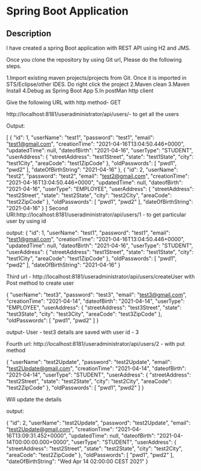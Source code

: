 # Spring Boot Application
## Description
I have created a spring Boot application with REST API using H2 and JMS.

Once you clone the repository by using Git url, Please do the following steps.

1.Import existing maven projects/projects from Git.
Once it is imported in STS/Eclipse/other IDES. Do right click the project
2.Maven clean
3.Maven Install
4.Debug as Spring Boot App
5.In postMan http client

Give the following URL with http method- GET

http://localhost:8181/useradministrator/api/users/- to get all the users

Output:

[
    {
        "id": 1,
        "userName": "test1",
        "password": "test1",
        "email": "test1@gmail.com",
        "creationTime": "2021-04-16T13:04:50.446+0000",
        "updatedTime": null,
        "dateofBirth": "2021-04-16",
        "userType": "STUDENT",
        "userAddress": {
            "streetAddress": "test1Street",
            "state": "test1State",
            "city": "test1City",
            "areaCode": "test1ZipCode"
        },
        "oldPasswords": [
            "pwd1",
            "pwd2"
        ],
        "dateOfBirthString": "2021-04-16"
    },
    {
        "id": 2,
        "userName": "test2",
        "password": "test2",
        "email": "test2@gmail.com",
        "creationTime": "2021-04-16T13:04:50.446+0000",
        "updatedTime": null,
        "dateofBirth": "2021-04-16",
        "userType": "EMPLOYEE",
        "userAddress": {
            "streetAddress": "test2Street",
            "state": "test2State",
            "city": "test2City",
            "areaCode": "test2ZipCode"
        },
        "oldPasswords": [
            "pwd1",
            "pwd2"
        ],
        "dateOfBirthString": "2021-04-16"
    }
]
Second URl:http://localhost:8181/useradministrator/api/users/1 - to get particular user by using id

output:
{
    "id": 1,
    "userName": "test1",
    "password": "test1",
    "email": "test1@gmail.com",
    "creationTime": "2021-04-16T13:04:50.446+0000",
    "updatedTime": null,
    "dateofBirth": "2021-04-16",
    "userType": "STUDENT",
    "userAddress": {
        "streetAddress": "test1Street",
        "state": "test1State",
        "city": "test1City",
        "areaCode": "test1ZipCode"
    },
    "oldPasswords": [
        "pwd1",
        "pwd2"
    ],
    "dateOfBirthString": "2021-04-16"
}

Third url - http://localhost:8181/useradministrator/api/users/createUser with Post method to create user

{
        "userName": "test3",
        "password": "test3",
        "email": "test3@gmail.com",
        "creationTime": "2021-04-14",
        "dateofBirth": "2021-04-14",
        "userType": "EMPLOYEE",
        "userAddress": {
            "streetAddress": "test3Street",
            "state": "test3State",
            "city": "test3City",
            "areaCode": "test3ZipCode"
        },
        "oldPasswords": [
            "pwd1",
            "pwd2"
        ]
    }
    
output-
User - test3 details are saved with user id - 3

Fourth url: http://localhost:8181/useradministrator/api/users/2 - with put method

{
        "userName": "test2Update",
        "password": "test2Update",
        "email": "test2Update@gmail.com",
        "creationTime": "2021-04-14",
        "dateofBirth": "2021-04-14",
        "userType": "STUDENT",
        "userAddress": {
            "streetAddress": "test2Street",
            "state": "test2State",
            "city": "test2City",
            "areaCode": "test2ZipCode"
        },
        "oldPasswords": [
            "pwd1",
            "pwd2"
        ]
    }

Will update the details

output: 

{
    "id": 2,
    "userName": "test2Update",
    "password": "test2Update",
    "email": "test2Update@gmail.com",
    "creationTime": "2021-04-16T13:09:31.452+0000",
    "updatedTime": null,
    "dateofBirth": "2021-04-14T00:00:00.000+0000",
    "userType": "STUDENT",
    "userAddress": {
        "streetAddress": "test2Street",
        "state": "test2State",
        "city": "test2City",
        "areaCode": "test2ZipCode"
    },
    "oldPasswords": [
        "pwd1",
        "pwd2"
    ],
    "dateOfBirthString": "Wed Apr 14 02:00:00 CEST 2021"
}
